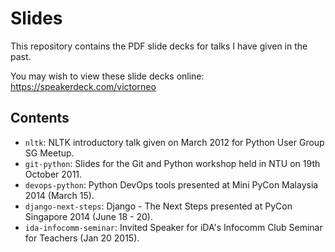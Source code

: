 Slides
======

This repository contains the PDF slide decks for talks I have given in the past.

You may wish to view these slide decks online: https://speakerdeck.com/victorneo


## Contents

- `nltk`: NLTK introductory talk given on March 2012 for Python User Group SG Meetup.
- `git-python`: Slides for the Git and Python workshop held in NTU on 19th October 2011.
- `devops-python`: Python DevOps tools presented at Mini PyCon Malaysia 2014 (March 15).
- `django-next-steps`: Django - The Next Steps presented at PyCon Singapore 2014 (June 18 - 20).
- `ida-infocomm-seminar`: Invited Speaker for iDA's Infocomm Club Seminar for Teachers (Jan 20 2015).
